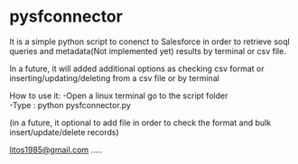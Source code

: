 # pysfconnector


It is a simple python script to conenct to Salesforce in order to retrieve soql queries and metadata(Not implemented yet) results by terminal or csv file.

In a future, it will added additional options as checking csv format or inserting/updating/deleting from a csv file or by terminal

How to use it:
-Open a linux terminal go to the script folder  
-Type : python pysfconnector.py

(in a future, it optional to add file in order to check the format and bulk insert/update/delete records)

litos1985@gmail.com
.....
